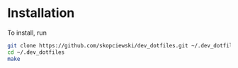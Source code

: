 # Installation

To install, run

```bash
git clone https://github.com/skopciewski/dev_dotfiles.git ~/.dev_dotfiles
cd ~/.dev_dotfiles
make
```
